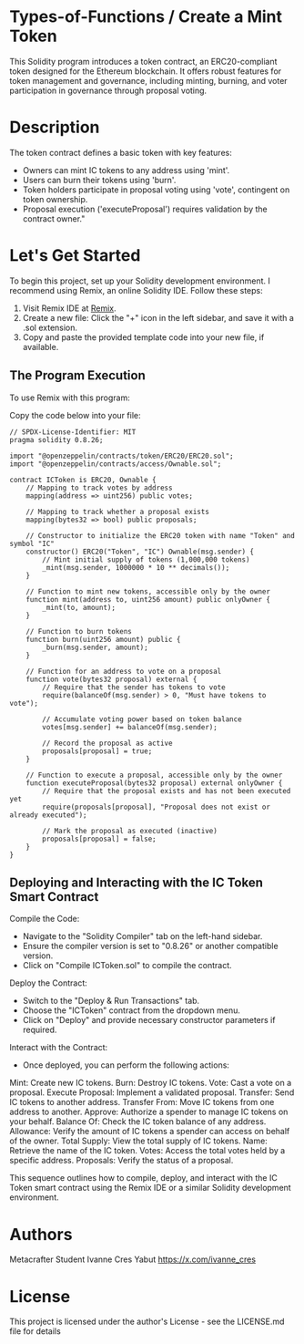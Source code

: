 # Types-of-Functions / Create a Mint Token 

This Solidity program introduces a token contract, an ERC20-compliant token designed for the Ethereum blockchain. It offers robust features for token management and governance, including minting, burning, and voter participation in governance through proposal voting.

# Description 

The token contract defines a basic token with key features:

* Owners can mint IC tokens to any address using 'mint'.
* Users can burn their tokens using 'burn'.
* Token holders participate in proposal voting using 'vote', contingent on token ownership.
* Proposal execution ('executeProposal') requires validation by the contract owner."

# Let's Get Started 

To begin this project, set up your Solidity development environment. I recommend using Remix, an online Solidity IDE. Follow these steps:

1. Visit Remix IDE at [Remix](https://remix.ethereum.org).
2. Create a new file: Click the "+" icon in the left sidebar, and save it with a .sol extension. 
3. Copy and paste the provided template code into your new file, if available.

## The Program Execution 

To use Remix with this program:

Copy the code below into your file:

    // SPDX-License-Identifier: MIT
    pragma solidity 0.8.26;
    
    import "@openzeppelin/contracts/token/ERC20/ERC20.sol";
    import "@openzeppelin/contracts/access/Ownable.sol";

    contract ICToken is ERC20, Ownable {
        // Mapping to track votes by address
        mapping(address => uint256) public votes;
    
        // Mapping to track whether a proposal exists
        mapping(bytes32 => bool) public proposals;
    
        // Constructor to initialize the ERC20 token with name "Token" and symbol "IC"
        constructor() ERC20("Token", "IC") Ownable(msg.sender) {
            // Mint initial supply of tokens (1,000,000 tokens)
            _mint(msg.sender, 1000000 * 10 ** decimals());
        }
    
        // Function to mint new tokens, accessible only by the owner
        function mint(address to, uint256 amount) public onlyOwner {
            _mint(to, amount);
        }
    
        // Function to burn tokens
        function burn(uint256 amount) public {
            _burn(msg.sender, amount);
        }
    
        // Function for an address to vote on a proposal
        function vote(bytes32 proposal) external {
            // Require that the sender has tokens to vote
            require(balanceOf(msg.sender) > 0, "Must have tokens to vote");
    
            // Accumulate voting power based on token balance
            votes[msg.sender] += balanceOf(msg.sender);
    
            // Record the proposal as active
            proposals[proposal] = true;
        }
    
        // Function to execute a proposal, accessible only by the owner
        function executeProposal(bytes32 proposal) external onlyOwner {
            // Require that the proposal exists and has not been executed yet
            require(proposals[proposal], "Proposal does not exist or already executed");
    
            // Mark the proposal as executed (inactive)
            proposals[proposal] = false;
        }
    }

## Deploying and Interacting with the IC Token Smart Contract

Compile the Code:
* Navigate to the "Solidity Compiler" tab on the left-hand sidebar.
* Ensure the compiler version is set to "0.8.26" or another compatible version.
* Click on "Compile ICToken.sol" to compile the contract.

Deploy the Contract:
* Switch to the "Deploy & Run Transactions" tab.
* Choose the "ICToken" contract from the dropdown menu.
* Click on "Deploy" and provide necessary constructor parameters if required.

Interact with the Contract:
   - Once deployed, you can perform the following actions:

Mint: Create new IC tokens.
Burn: Destroy IC tokens.
Vote: Cast a vote on a proposal.
Execute Proposal: Implement a validated proposal.
Transfer: Send IC tokens to another address.
Transfer From: Move IC tokens from one address to another.
Approve: Authorize a spender to manage IC tokens on your behalf.
Balance Of: Check the IC token balance of any address.
Allowance: Verify the amount of IC tokens a spender can access on behalf of the owner.
Total Supply: View the total supply of IC tokens.
Name: Retrieve the name of the IC token.
Votes: Access the total votes held by a specific address.
Proposals: Verify the status of a proposal.

This sequence outlines how to compile, deploy, and interact with the IC Token smart contract using the Remix IDE or a similar Solidity development environment.


# Authors
Metacrafter Student Ivanne Cres Yabut
https://x.com/ivanne_cres

# License
This project is licensed under the author's License - see the LICENSE.md file for details
